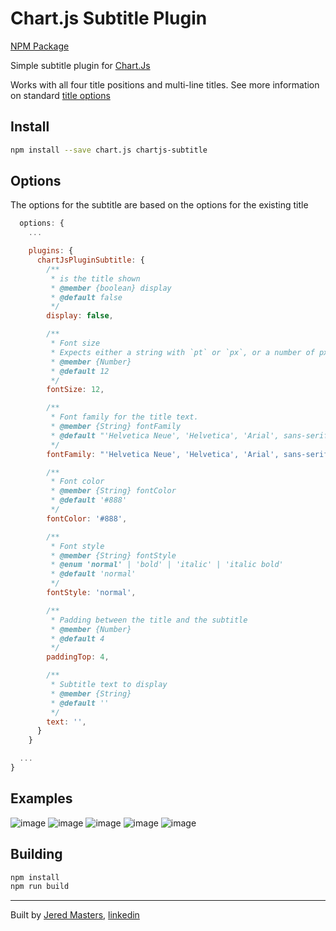 # Chart.js Subtitle Plugin
[NPM Package][npm-url]

Simple subtitle plugin for [Chart.Js][chartjs]

Works with all four title positions and multi-line titles.
See more information on standard [title options](https://www.chartjs.org/docs/latest/configuration/title.html)

## Install
```bash
npm install --save chart.js chartjs-subtitle
```

## Options
The options for the subtitle are based on the options for the existing title
```javascript
  options: {
    ...

    plugins: {
      chartJsPluginSubtitle: {
        /**
         * is the title shown
         * @member {boolean} display
         * @default false
         */
        display: false,

        /**
         * Font size
         * Expects either a string with `pt` or `px`, or a number of px
         * @member {Number}
         * @default 12
         */
        fontSize: 12,

        /**
         * Font family for the title text.
         * @member {String} fontFamily
         * @default "'Helvetica Neue', 'Helvetica', 'Arial', sans-serif"
         */
        fontFamily: "'Helvetica Neue', 'Helvetica', 'Arial', sans-serif",

        /**
         * Font color
         * @member {String} fontColor
         * @default '#888'
         */
        fontColor: '#888',

        /**
         * Font style
         * @member {String} fontStyle
         * @enum 'normal' | 'bold' | 'italic' | 'italic bold'
         * @default 'normal'
         */
        fontStyle: 'normal',

        /**
         * Padding between the title and the subtitle
         * @member {Number}
         * @default 4
         */
        paddingTop: 4,

        /**
         * Subtitle text to display
         * @member {String}
         * @default ''
         */
        text: '',
      }
    }

  ...
}
```

## Examples
![image](https://user-images.githubusercontent.com/10936951/47205090-8e9e1200-d3b7-11e8-91cc-b81a572c8283.png)
![image](https://user-images.githubusercontent.com/10936951/47205101-9a89d400-d3b7-11e8-8098-bdb8acf3a5b4.png)
![image](https://user-images.githubusercontent.com/10936951/47205132-a9708680-d3b7-11e8-975f-58f35e88d67b.png)
![image](https://user-images.githubusercontent.com/10936951/47209222-62d45980-d3c2-11e8-8de3-d16d9aa1f3d2.png)
![image](https://user-images.githubusercontent.com/10936951/47209273-81d2eb80-d3c2-11e8-998f-53c7c5fa8561.png)

## Building

```sh
npm install
npm run build
```


*** 

Built by [Jered Masters][jered-cc], [linkedin][linkedin]


[jered-cc]: http://jered.cc
[linkedin]: https://www.linkedin.com/in/jeredmasters/
[npm-url]: https://www.npmjs.com/package/chartjs-subtitle
[chartjs]: https://www.chartjs.org/